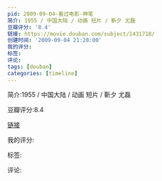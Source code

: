 ```yaml
---
pid: 2009-09-04-看过电影-神笔
简介: 1955 / 中国大陆 / 动画 短片 / 靳夕 尤磊
豆瓣评分: '8.4'
链接: https://movie.douban.com/subject/1431718/
创建时间: '2009-09-04 21:28:00'
我的评分:
标签:
评论:
tags: [douban]
categories: [timeline]
---
```

简介:1955 / 中国大陆 / 动画 短片 / 靳夕 尤磊

豆瓣评分:8.4

[链接](https://movie.douban.com/subject/1431718/)

我的评分:

标签:

评论:

